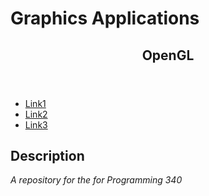 

<h1>Graphics Applications</h1>
<p></p>
<p></p>

<header>
  <h2>OpenGL</h2>
</header>

<section>
  <nav >
    <ul>
      <li><a href="#">Link1</a></li>
      <li><a href="#">Link2</a></li>
      <li><a href="#">Link3</a></li>
    </ul>
  </nav>
  
  <article>
    <h2>Description</h2>
    <p><i>A repository for the for Programming 340</i></p>
  </article>
</section>



